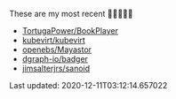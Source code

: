 These are my most recent 🌟🌟🌟🌟🌟

* [TortugaPower/BookPlayer](https://github.com/TortugaPower/BookPlayer)
* [kubevirt/kubevirt](https://github.com/kubevirt/kubevirt)
* [openebs/Mayastor](https://github.com/openebs/Mayastor)
* [dgraph-io/badger](https://github.com/dgraph-io/badger)
* [jimsalterjrs/sanoid](https://github.com/jimsalterjrs/sanoid)

Last updated: 2020-12-11T03:12:14.657022
